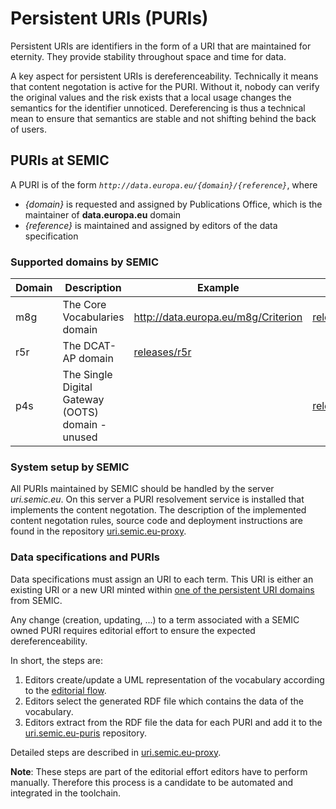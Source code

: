 # Persistent URIs (PURIs)

Persistent URIs are identifiers in the form of a URI that are maintained for eternity. 
They provide stability throughout space and time for data.

A key aspect for persistent URIs is dereferenceability.
Technically it means that content negotation is active for the PURI.
Without it, nobody can verify the original values and the risk exists that a local usage changes the semantics for the identifier unnoticed.
Dereferencing is thus a technical mean to ensure that semantics are stable and not shifting behind the back of users.


## PURIs at SEMIC

A PURI is of the form *`http://data.europa.eu/{domain}/{reference}`*, where 

 - *{domain}* is requested and assigned by Publications Office, which is the maintainer of **data.europa.eu** domain
 - *{reference}* is maintained and assigned by editors of the data specification


### Supported domains by SEMIC

|Domain|Description|Example|Content|
|---|---|---|---|
|m8g| The Core Vocabularies domain | http://data.europa.eu/m8g/Criterion | [releases/m8g](https://github.com/SEMICeu/uri.semic.eu-puris/tree/main/releases/m8g) |
|r5r| The DCAT-AP domain | [releases/r5r](https://github.com/SEMICeu/uri.semic.eu-puris/tree/main/releases/r5r) |
|p4s| The Single Digital Gateway (OOTS) domain - unused | | [releases/p4s](https://github.com/SEMICeu/uri.semic.eu-puris/tree/main/releases/p4s) |


### System setup by SEMIC

All PURIs maintained by SEMIC should be handled by the server *uri.semic.eu*.
On this server a PURI resolvement service is installed that implements the content negotation.
The description of the implemented content negotation rules, source code and deployment instructions are found in the repository [uri.semic.eu-proxy](https://github.com/SEMICeu/uri.semic.eu-proxy).


### Data specifications and PURIs

Data specifications must assign an URI to each term. 
This URI is either an existing URI or a new URI minted within [one of the persistent URI domains](#supported-domains-by-semic) from SEMIC.

Any change (creation, updating, ...) to a term associated with a SEMIC owned PURI requires editorial effort to ensure the expected dereferenceability.

In short, the steps are: 

1. Editors create/update a UML representation of the vocabulary according to the [editorial flow](./editorial_flow.md).
2. Editors select the generated RDF file which contains the data of the vocabulary.
3. Editors extract from the RDF file the data for each PURI and add it to the  [uri.semic.eu-puris](https://github.com/SEMICeu/uri.semic.eu-puris) repository.  

Detailed steps are described in [uri.semic.eu-proxy](https://github.com/SEMICeu/uri.semic.eu-proxy).


**Note**: These steps are part of the editorial effort editors have to perform manually.
Therefore this process is a candidate to be automated and integrated in the toolchain.









